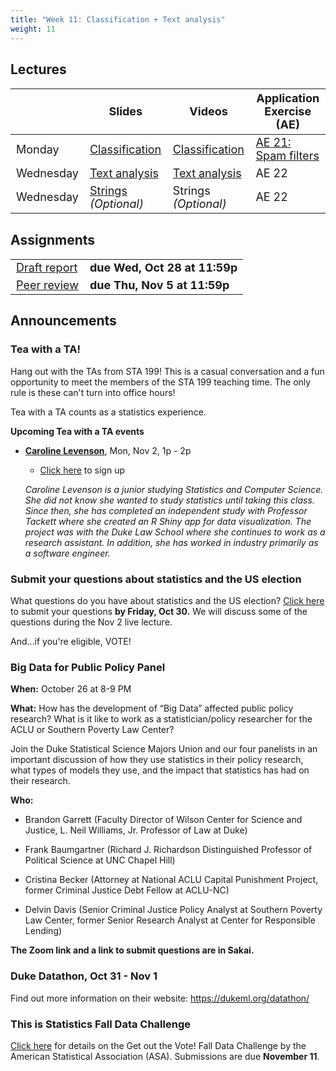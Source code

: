 ```yaml
---
title: "Week 11: Classification + Text analysis"
weight: 11
---
```


<style>
table {
font-size: 18px;
}

</style>

## Lectures

|           | Slides                   | Videos | Application Exercise (AE) |
|-----------|--------------------------|--------|--------|
| Monday    | [Classification](https://sta199-fa20-002.netlify.app/slides/21-classification.html) | [Classification](https://warpwire.duke.edu/w/67IEAA/) | [AE 21: Spam filters](https://sta199-fa20-002.netlify.app/appex/appex21-logistic.html) |
| Wednesday | [Text analysis](https://sta199-fa20-002.netlify.app/slides/22-text-analysis.html) |[Text analysis](https://warpwire.duke.edu/w/S7YEAA/) | AE 22 |
| Wednesday | [Strings](https://sta199-fa20-002.netlify.app/slides/22-strings.html) *(Optional)* |Strings *(Optional)* | AE 22|


<!-- ## Readings -->

<!-- |            |   | -->
<!-- |------------|---| -->
<!-- |[Introduction to Modern Statistics: 4.1 Regression with multiple predictors](https://openintro-ims.netlify.app/multi-logistic-models.html#regression-multiple-predictors)| **Required**   | -->

## Assignments

|                        |   |
|------------------------|---|
| [Draft report](https://sta199-fa20-002.netlify.app/project/#peer-feedback)| **due Wed, Oct 28 at 11:59p** |
| [Peer review](https://sta199-fa20-002.netlify.app/project/#peer-feedback)| **due Thu, Nov 5 at 11:59p** |

## Announcements

### Tea with a TA!

Hang out with the TAs from STA 199! This is a casual conversation and a fun opportunity to meet the members of the STA 199 teaching time. The only rule is these can't turn into office hours! 

Tea with a TA counts as a statistics experience.

**Upcoming Tea with a TA events**

- [**Caroline Levenson**](https://www.linkedin.com/in/carolinelevenson/), Mon, Nov 2, 1p - 2p
  - [Click here](https://forms.gle/FucAXE6bLeJVyqRY9) to sign up
  
  *Caroline Levenson is a junior studying Statistics and Computer Science. She did not know she wanted to study statistics until taking this class. Since then, she has completed an independent study with Professor Tackett where she created an R Shiny app for data visualization. The project was with the Duke Law School where she continues to work as a research assistant. In addition, she has worked in industry primarily as a software engineer.*
  
### Submit your questions about statistics and the US election

What questions do you have about statistics and the US election? [Click here](https://forms.gle/6239XcARuuWe4MBw5) to submit your questions **by Friday, Oct 30.** We will discuss some of the questions during the Nov 2 live lecture. 

And...if you're eligible, VOTE!


### Big Data for Public Policy Panel

**When:** October 26 at 8-9 PM

**What:** How has the development of “Big Data” affected public policy research? What is it like to work as a statistician/policy researcher for the ACLU or Southern Poverty Law Center?

Join the Duke Statistical Science Majors Union and our four panelists in an important discussion of how they use statistics in their policy research, what types of models they use, and the impact that statistics has had on their research.

**Who:**

- Brandon Garrett (Faculty Director of Wilson Center for Science and Justice, L. Neil Williams, Jr. Professor of Law at Duke)

- Frank Baumgartner (Richard J. Richardson Distinguished Professor of Political Science at UNC Chapel Hill)

- Cristina Becker (Attorney at National ACLU Capital Punishment Project, former Criminal Justice Debt Fellow at ACLU-NC)

- Delvin Davis (Senior Criminal Justice Policy Analyst at Southern Poverty Law Center, former Senior Research Analyst at Center for Responsible Lending)

**The Zoom link and a link to submit questions are in Sakai.**

### Duke Datathon, Oct 31  - Nov 1

Find out more information on their website: https://dukeml.org/datathon/

### This is Statistics Fall Data Challenge

[Click here](https://thisisstatistics.org/falldatachallenge/) for details on the Get out the Vote! Fall Data Challenge by the American Statistical Association (ASA). Submissions are due **November 11**.


